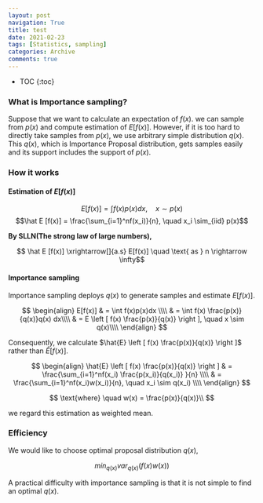 ```yaml
---
layout: post
navigation: True
title: test
date: 2021-02-23
tags: [Statistics, sampling]
categories: Archive
comments: true
---
```


* TOC
{:toc}
### What is Importance sampling?

  Suppose that we want to calculate an expectation of $f(x)$. we can sample from $p(x)$ and compute estimation of $E[f(x)]$.
  However, if it is too hard to directly take samples from $p(x)$, we use arbitrary simple distribution $q(x)$. This $q(x)$, which is Importance Proposal distribution, gets samples easily and its support includes the support of $p(x).$



### How it works



#### Estimation of $E[f(x)]$

$$E[f(x)] = 	\int f(x)p(x)dx, \quad x \sim p(x) $$
$$\hat E [f(x)] = \frac{\sum_{i=1}^nf(x_i)}{n}, \quad x_i \sim_{iid} p(x)$$



**By SLLN(The strong law of large numbers),**

$$ \hat E [f(x)]  \xrightarrow[]{a.s} E[f(x)] \quad \text{ as } n \rightarrow \infty$$





#### Importance sampling

Importance sampling deploys $q(x)$ to generate samples and estimate $E[f(x)]$.





$$
\begin{align}
E[f(x)] & = \int f(x)p(x)dx  \\\\
& = \int f(x) \frac{p(x)}{q(x)}q(x) dx\\\\
& = E \left [ f(x) \frac{p(x)}{q(x)} \right ], \quad x \sim q(x)\\\\
\end{align}
$$



Consequently, we calculate $\hat{E} \left [ f(x) \frac{p(x)}{q(x)} \right ]$ rather than $\hat{E} [ f(x)].$



$$
\begin{align}
\hat{E} \left [ f(x) \frac{p(x)}{q(x)} \right ]  & =  \frac{\sum_{i=1}^nf(x_i) \frac{p(x_i)}{q(x_i)} }{n} \\\\
& = \frac{\sum_{i=1}^nf(x_i)w(x_i)}{n}, \quad x_i \sim q(x_i) \\\\
\end{align}
$$

$$
\text{where} \quad w(x) = \frac{p(x)}{q(x)}\\
$$





we regard this estimation as weighted mean.



### Efficiency

We would like to choose optimal proposal distribution $q(x)$,

$$ min_{q(x)} var_{q(x)}(f(x)w(x))$$

A practical difficulty with importance sampling is that it is not simple to find an optimal $q(x)$.
